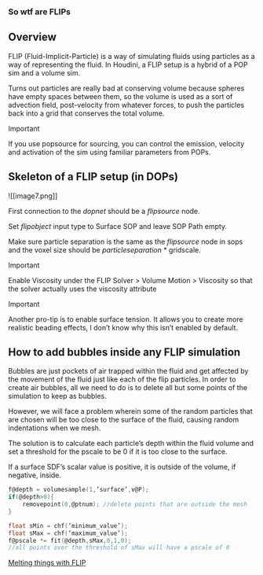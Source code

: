 ### So wtf are FLIPs

## Overview

FLIP (Fluid-Implicit-Particle) is a way of simulating fluids using particles as a way of representing the fluid. In Houdini, a FLIP setup is a hybrid of a POP sim and a volume sim.

Turns out particles are really bad at conserving volume because spheres have empty spaces between them, so the volume is used as a sort of advection field, post-velocity from whatever forces, to push the particles back into a grid that conserves the total volume.

> [!important]  
> If you use popsource for sourcing, you can control the emission, velocity and activation of the sim using familiar parameters from POPs.  

## Skeleton of a FLIP setup (in DOPs)

![[image7.png]]

  

First connection to the _dopnet_ should be a _flipsource_ node.

Set _flipobject_ input type to Surface SOP and leave SOP Path empty.

Make sure particle separation is the same as the _flipsource_ node in sops and the voxel size should be _particleseparation_ * gridscale.

  

> [!important]  
> Enable Viscosity under the FLIP Solver > Volume Motion > Viscosity so that the solver actually uses the viscosity attribute  
  
> [!important]  
> Another pro-tip is to enable surface tension. It allows you to create more realistic beading effects, I don’t know why this isn’t enabled by default.  

## How to add bubbles inside any FLIP simulation

Bubbles are just pockets of air trapped within the fluid and get affected by the movement of the fluid just like each of the flip particles. In order to create air bubbles, all we need to do is to delete all but some points of the simulation to keep as bubbles.

However, we will face a problem wherein some of the random particles that are chosen will be too close to the surface of the fluid, causing random indentations when we mesh.

The solution is to calculate each particle’s depth within the fluid volume and set a threshold for the pscale to be 0 if it is too close to the surface.

If a surface SDF’s scalar value is positive, it is outside of the volume, if negative, inside.

```C
f@depth = volumesample(1,’surface’,v@P);
if(@depth>0){
	removepoint(0,@ptnum); //delete points that are outside the mesh
}

float sMin = chf(‘minimum_value’);
float sMax = chf(‘maximum_value’);
f@pscale *= fit(@depth,sMax,0,1,0);
//all points over the threshold of sMax will have a pscale of 0
```

  

[Melting things with FLIP](https://youtu.be/B3W-S0EW9xw)
